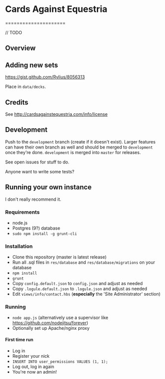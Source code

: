# Cards Against Equestria
=====================

// TODO

## Overview

## Adding new sets
<https://gist.github.com/Rylius/8056313>

Place in `data/decks`.

## Credits

See <http://cardsagainstequestria.com/info/license>

## Development

Push to the `development` branch (create if it doesn't exist). Larger features can have their own branch as well and
should be merged to `development` once they're done. `development` is merged into `master` for releases.

See open issues for stuff to do.

Anyone want to write some tests?

## Running your own instance

I don't really recommend it.

### Requirements

* node.js
* Postgres (9?) database
* `sudo npm install -g grunt-cli`

### Installation

* Clone this repository (master is latest release)
* Run all .sql files in `res/database` and `res/database/migrations` on your database
* `npm install`
* `grunt`
* Copy `config.default.json` to `config.json` and adjust as needed
* Copy `.logule.default.json` to `.logule.json` and adjust as needed
* Edit `views/info/contact.hbs` (**especially** the 'Site Administrator' section)

### Running

* `node app.js` (alternatively use a supervisor like <https://github.com/nodejitsu/forever>)
* Optionally set up Apache/nginx proxy

#### First time run

* Log in
* Register your nick
* `INSERT INTO user_permissions VALUES (1, 1);`
* Log out, log in again
* You're now an admin!
